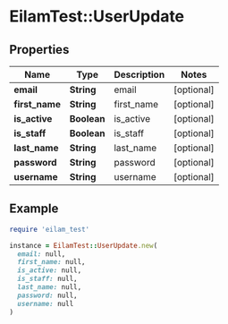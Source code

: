 # EilamTest::UserUpdate

## Properties

| Name | Type | Description | Notes |
| ---- | ---- | ----------- | ----- |
| **email** | **String** | email | [optional] |
| **first_name** | **String** | first_name | [optional] |
| **is_active** | **Boolean** | is_active | [optional] |
| **is_staff** | **Boolean** | is_staff | [optional] |
| **last_name** | **String** | last_name | [optional] |
| **password** | **String** | password | [optional] |
| **username** | **String** | username | [optional] |

## Example

```ruby
require 'eilam_test'

instance = EilamTest::UserUpdate.new(
  email: null,
  first_name: null,
  is_active: null,
  is_staff: null,
  last_name: null,
  password: null,
  username: null
)
```

